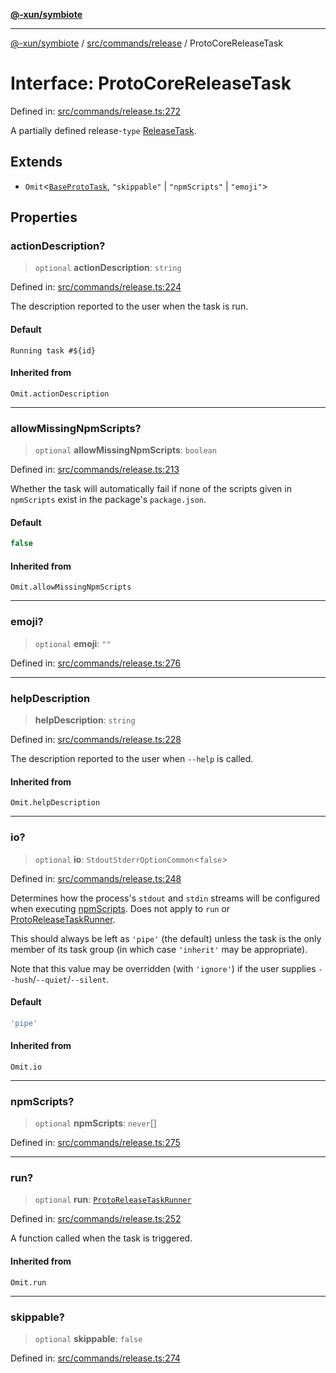 [**@-xun/symbiote**](../../../../README.md)

***

[@-xun/symbiote](../../../../README.md) / [src/commands/release](../README.md) / ProtoCoreReleaseTask

# Interface: ProtoCoreReleaseTask

Defined in: [src/commands/release.ts:272](https://github.com/Xunnamius/symbiote/blob/0437dc127bb0574f19f66370b2ed3a70bfedfd5d/src/commands/release.ts#L272)

A partially defined release-`type` [ReleaseTask](../type-aliases/ReleaseTask.md).

## Extends

- `Omit`\<[`BaseProtoTask`](BaseProtoTask.md), `"skippable"` \| `"npmScripts"` \| `"emoji"`\>

## Properties

### actionDescription?

> `optional` **actionDescription**: `string`

Defined in: [src/commands/release.ts:224](https://github.com/Xunnamius/symbiote/blob/0437dc127bb0574f19f66370b2ed3a70bfedfd5d/src/commands/release.ts#L224)

The description reported to the user when the task is run.

#### Default

`Running task #${id}`

#### Inherited from

`Omit.actionDescription`

***

### allowMissingNpmScripts?

> `optional` **allowMissingNpmScripts**: `boolean`

Defined in: [src/commands/release.ts:213](https://github.com/Xunnamius/symbiote/blob/0437dc127bb0574f19f66370b2ed3a70bfedfd5d/src/commands/release.ts#L213)

Whether the task will automatically fail if none of the scripts given in
`npmScripts` exist in the package's `package.json`.

#### Default

```ts
false
```

#### Inherited from

`Omit.allowMissingNpmScripts`

***

### emoji?

> `optional` **emoji**: `""`

Defined in: [src/commands/release.ts:276](https://github.com/Xunnamius/symbiote/blob/0437dc127bb0574f19f66370b2ed3a70bfedfd5d/src/commands/release.ts#L276)

***

### helpDescription

> **helpDescription**: `string`

Defined in: [src/commands/release.ts:228](https://github.com/Xunnamius/symbiote/blob/0437dc127bb0574f19f66370b2ed3a70bfedfd5d/src/commands/release.ts#L228)

The description reported to the user when `--help` is called.

#### Inherited from

`Omit.helpDescription`

***

### io?

> `optional` **io**: `StdoutStderrOptionCommon`\<`false`\>

Defined in: [src/commands/release.ts:248](https://github.com/Xunnamius/symbiote/blob/0437dc127bb0574f19f66370b2ed3a70bfedfd5d/src/commands/release.ts#L248)

Determines how the process's `stdout` and `stdin` streams will be
configured when executing [npmScripts](BaseProtoTask.md#npmscripts). Does not apply to `run` or
[ProtoReleaseTaskRunner](../type-aliases/ProtoReleaseTaskRunner.md).

This should always be left as `'pipe'` (the default) unless the task is the
only member of its task group (in which case `'inherit'` may be
appropriate).

Note that this value may be overridden (with `'ignore'`) if the user
supplies `--hush`/`--quiet`/`--silent`.

#### Default

```ts
'pipe'
```

#### Inherited from

`Omit.io`

***

### npmScripts?

> `optional` **npmScripts**: `never`[]

Defined in: [src/commands/release.ts:275](https://github.com/Xunnamius/symbiote/blob/0437dc127bb0574f19f66370b2ed3a70bfedfd5d/src/commands/release.ts#L275)

***

### run?

> `optional` **run**: [`ProtoReleaseTaskRunner`](../type-aliases/ProtoReleaseTaskRunner.md)

Defined in: [src/commands/release.ts:252](https://github.com/Xunnamius/symbiote/blob/0437dc127bb0574f19f66370b2ed3a70bfedfd5d/src/commands/release.ts#L252)

A function called when the task is triggered.

#### Inherited from

`Omit.run`

***

### skippable?

> `optional` **skippable**: `false`

Defined in: [src/commands/release.ts:274](https://github.com/Xunnamius/symbiote/blob/0437dc127bb0574f19f66370b2ed3a70bfedfd5d/src/commands/release.ts#L274)
